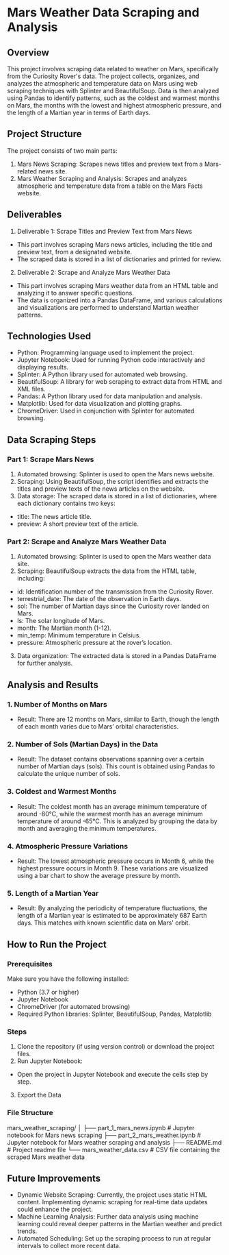 # Mars Weather Data Scraping and Analysis

## Overview
This project involves scraping data related to weather on Mars, specifically from the Curiosity Rover's data. The project collects, organizes, and analyzes the atmospheric and temperature data on Mars using web scraping techniques with Splinter and BeautifulSoup. Data is then analyzed using Pandas to identify patterns, such as the coldest and warmest months on Mars, the months with the lowest and highest atmospheric pressure, and the length of a Martian year in terms of Earth days.

## Project Structure

The project consists of two main parts:
1. Mars News Scraping: Scrapes news titles and preview text from a Mars-related news site.
2. Mars Weather Scraping and Analysis: Scrapes and analyzes atmospheric and temperature data from a table on the Mars Facts website.

## Deliverables
1. Deliverable 1: Scrape Titles and Preview Text from Mars News
  - This part involves scraping Mars news articles, including the title and preview text, from a designated website.
  - The scraped data is stored in a list of dictionaries and printed for review.
2. Deliverable 2: Scrape and Analyze Mars Weather Data
  - This part involves scraping Mars weather data from an HTML table and analyzing it to answer specific questions.
  - The data is organized into a Pandas DataFrame, and various calculations and visualizations are performed to understand Martian weather patterns.

## Technologies Used
- Python: Programming language used to implement the project.
- Jupyter Notebook: Used for running Python code interactively and displaying results.
- Splinter: A Python library used for automated web browsing.
- BeautifulSoup: A library for web scraping to extract data from HTML and XML files.
- Pandas: A Python library used for data manipulation and analysis.
- Matplotlib: Used for data visualization and plotting graphs.
- ChromeDriver: Used in conjunction with Splinter for automated browsing.

## Data Scraping Steps
### Part 1: Scrape Mars News
1. Automated browsing: Splinter is used to open the Mars news website.
2. Scraping: Using BeautifulSoup, the script identifies and extracts the titles and preview texts of the news articles on the website.
3. Data storage: The scraped data is stored in a list of dictionaries, where each dictionary contains two keys:
  - title: The news article title.
  - preview: A short preview text of the article.

### Part 2: Scrape and Analyze Mars Weather Data
1. Automated browsing: Splinter is used to open the Mars weather data site.
2. Scraping: BeautifulSoup extracts the data from the HTML table, including:
  - id: Identification number of the transmission from the Curiosity Rover.
  - terrestrial_date: The date of the observation in Earth days.
  - sol: The number of Martian days since the Curiosity rover landed on Mars.
  - ls: The solar longitude of Mars.
  - month: The Martian month (1-12).
  - min_temp: Minimum temperature in Celsius.
  - pressure: Atmospheric pressure at the rover’s location.
3. Data organization: The extracted data is stored in a Pandas DataFrame for further analysis.

## Analysis and Results
### 1. Number of Months on Mars
- Result: There are 12 months on Mars, similar to Earth, though the length of each month varies due to Mars’ orbital characteristics.
### 2. Number of Sols (Martian Days) in the Data
- Result: The dataset contains observations spanning over a certain number of Martian days (sols). This count is obtained using Pandas to calculate the unique number of sols.
### 3. Coldest and Warmest Months
- Result: The coldest month has an average minimum temperature of around -80°C, while the warmest month has an average minimum temperature of around -65°C. This is analyzed by grouping the data by month and averaging the minimum temperatures.
### 4. Atmospheric Pressure Variations
- Result: The lowest atmospheric pressure occurs in Month 6, while the highest pressure occurs in Month 9. These variations are visualized using a bar chart to show the average pressure by month.
### 5. Length of a Martian Year
- Result: By analyzing the periodicity of temperature fluctuations, the length of a Martian year is estimated to be approximately 687 Earth days. This matches with known scientific data on Mars' orbit.

## How to Run the Project
### Prerequisites
Make sure you have the following installed:
  - Python (3.7 or higher)
  - Jupyter Notebook
  - ChromeDriver (for automated browsing)
  - Required Python libraries: Splinter, BeautifulSoup, Pandas, Matplotlib

### Steps
1. Clone the repository (if using version control) or download the project files.
2. Run Jupyter Notebook:
  - Open the project in Jupyter Notebook and execute the cells step by step.
3. Export the Data

### File Structure
mars_weather_scraping/
│
├── part_1_mars_news.ipynb          # Jupyter notebook for Mars news scraping
├── part_2_mars_weather.ipynb       # Jupyter notebook for Mars weather scraping and analysis
├── README.md                       # Project readme file
└── mars_weather_data.csv           # CSV file containing the scraped Mars weather data

## Future Improvements
- Dynamic Website Scraping: Currently, the project uses static HTML content. Implementing dynamic scraping for real-time data updates could enhance the project.
- Machine Learning Analysis: Further data analysis using machine learning could reveal deeper patterns in the Martian weather and predict trends.
- Automated Scheduling: Set up the scraping process to run at regular intervals to collect more recent data.

